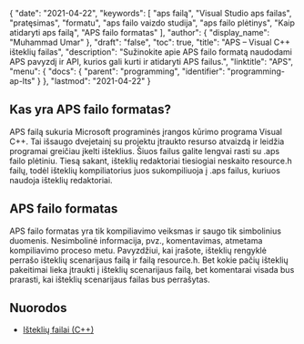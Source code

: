 {
  "date": "2021-04-22",
  "keywords": [
"aps failą",
"Visual Studio aps failas",
"pratęsimas",
"formatu",
"aps failo vaizdo studija",
"aps failo plėtinys",
"Kaip atidaryti aps failą",
"APS failo formatas"
],
  "author": {
    "display_name": "Muhammad Umar"
},
  "draft": "false",
  "toc": true,
  "title": "APS – Visual C++ išteklių failas",
  "description": "Sužinokite apie APS failo formatą naudodami APS pavyzdį ir API, kurios gali kurti ir atidaryti APS failus.",
  "linktitle": "APS",
  "menu": {
    "docs": {
      "parent": "programming",
      "identifier": "programming-ap-lts"
}
},
  "lastmod": "2021-04-22"
}

## Kas yra APS failo formatas?
APS failą sukuria Microsoft programinės įrangos kūrimo programa Visual C++. Tai išsaugo dvejetainį su projektu įtraukto resurso atvaizdą ir leidžia programai greičiau įkelti išteklius. Šiuos failus galite lengvai rasti su .aps failo plėtiniu. Tiesą sakant, išteklių redaktoriai tiesiogiai neskaito resource.h failų, todėl išteklių kompiliatorius juos sukompiliuoja į .aps failus, kuriuos naudoja išteklių redaktoriai.

## APS failo formatas
APS failo formatas yra tik kompiliavimo veiksmas ir saugo tik simbolinius duomenis. Nesimbolinė informacija, pvz., komentavimas, atmetama kompiliavimo proceso metu. Pavyzdžiui, kai įrašote, išteklių rengyklė perrašo išteklių scenarijaus failą ir failą resource.h. Bet kokie pačių išteklių pakeitimai lieka įtraukti į išteklių scenarijaus failą, bet komentarai visada bus prarasti, kai išteklių scenarijaus failas bus perrašytas.


## Nuorodos

 * [Išteklių failai (C++)](https://learn.microsoft.com/en-us/cpp/windows/resource-files-visual-studio?view=msvc-160)
 

